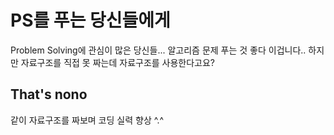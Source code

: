 # PS를 푸는 당신들에게

Problem Solving에 관심이 많은 당신들...
알고리즘 문제 푸는 것 좋다 이겁니다..
하지만 자료구조를 직접 못 짜는데
자료구조를 사용한다고요?

## That's nono

같이 자료구조를 짜보며 코딩 실력 향상 ^.^